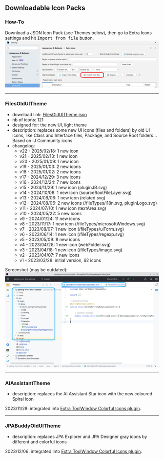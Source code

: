## Downloadable Icon Packs

### How-To

Download a JSON Icon Pack (see Themes below), then go to Extra Icons settings and hit <kbd>Import from file</kbd> button.  
![Import from file Screenshot](media/import-user-icon-pack.png)

---

### FilesOldUITheme

- download link: [FilesOldUITheme.json](https://raw.githubusercontent.com/jonathanlermitage/intellij-extra-icons-plugin/master/themes/FilesOldUITheme.json)
- nb of icons: <!--FilesOldUITheme_nbOfIcons_start-->121<!--FilesOldUITheme_nbOfIcons_end-->
- designed for: the new UI, light theme
- description: replaces some new UI icons (files and folders) by old UI icons, like Class and Interface files, Package, and Source Root folders... Based on IJ Community icons
- changelog:
  - v22 - 2025/02/18: 1 new icon
  - v21 - 2025/02/13: 1 new icon
  - v20 - 2025/01/09: 1 new icon 
  - v19 - 2025/01/03: 2 new icons
  - v18 - 2025/01/02: 2 new icons
  - v17 - 2024/12/29: 3 new icons 
  - v16 - 2024/12/24: 7 new icons
  - v15 - 2024/11/29: 1 new icon (pluginJB.svg)
  - v14 - 2024/10/08: 1 new icon (sourceRootFileLayer.svg)
  - v13 - 2024/08/06: 1 new icon (related.svg)
  - v12 - 2024/08/06: 2 new icons (/fileTypes/i18n.svg, pluginLogo.svg)
  - v11 - 2024/07/10: 1 new icon (textArea.svg)
  - v10 - 2024/05/22: 5 new icons
  - v9 - 2024/01/24: 11 new icons
  - v8 - 2023/11/17: 1 new icon (/fileTypes/microsoftWindows.svg)
  - v7 - 2023/08/07: 1 new icon (/fileTypes/uiForm.svg)
  - v6 - 2023/06/14: 1 new icon (/fileTypes/regexp.svg)
  - v5 - 2023/05/09: 8 new icons
  - v4 - 2023/04/28: 1 new icon (webFolder.svg)
  - v3 - 2023/04/18: 1 new icon (/fileTypes/image.svg)
  - v2 - 2023/04/07: 7 new icons
  - v1 - 2023/03/28: initial version, 62 icons

Screenshot (may be outdated):  
![FilesOldUITheme Screenshot](media/FilesOldUITheme.png)

---

### AIAssistantTheme

- description: replaces the AI Assistant Star icon with the new coloured Spiral icon

2023/11/28: integrated into [Extra ToolWindow Colorful Icons plugin](https://plugins.jetbrains.com/plugin/16604-extra-toolwindow-colorful-icons/).

---

### JPABuddyOldUITheme

- description: replaces JPA Explorer and JPA Designer gray icons by different and colorful icons

2023/12/06: integrated into [Extra ToolWindow Colorful Icons plugin](https://plugins.jetbrains.com/plugin/16604-extra-toolwindow-colorful-icons/).
